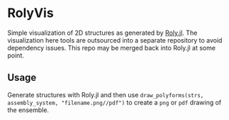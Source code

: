 # RolyVis
Simple visualization of 2D structures as generated by [Roly.jl](https://github.com/mxhbl/Roly.jl). The visualization here tools are outsourced into a separate repository to avoid dependency issues. This repo may be merged back into Roly.jl at some point.

## Usage
Generate structures with Roly.jl and then use `draw_polyforms(strs, assembly_system, "filename.png//pdf")` to create a `png` or `pdf` drawing of the ensemble.
